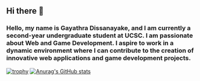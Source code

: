 ## Hi there 👋
### Hello, my name is Gayathra Dissanayake, and I am currently a second-year undergraduate student at UCSC. I am passionate about Web and Game Development. I aspire to work in a dynamic environment where I can contribute to the creation of innovative web applications and game development projects.

[![trophy](https://github-profile-trophy.vercel.app/?username=ItsAeox&theme=onedark)](https://github.com/ryo-ma/github-profile-trophy)
[![Anurag's GitHub stats](https://github-readme-stats.vercel.app/api?username=ItsAeox&show_icons=true&theme=radical)](https://github.com/anuraghazra/github-readme-stats)
